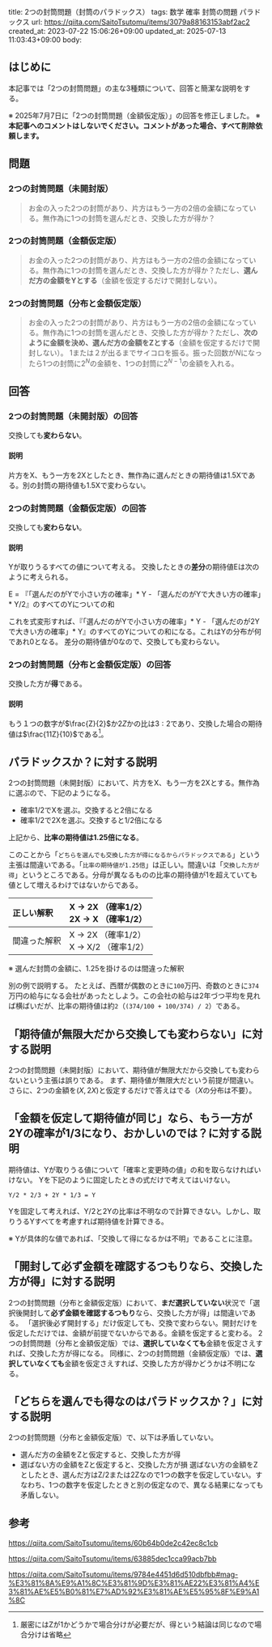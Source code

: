 title: 2つの封筒問題（封筒のパラドックス）
tags: 数学 確率 封筒の問題 パラドックス
url: https://qiita.com/SaitoTsutomu/items/3079a88163153abf2ac2
created_at: 2023-07-22 15:06:26+09:00
updated_at: 2025-07-13 11:03:43+09:00
body:

## はじめに

本記事では「2つの封筒問題」の主な3種類について、回答と簡潔な説明をする。

※ 2025年7月7日に「2つの封筒問題（金額仮定版）」の回答を修正しました。
※ **本記事へのコメントはしないでください。コメントがあった場合、すべて削除依頼します。**

## 問題

### 2つの封筒問題（未開封版）

> お金の入った2つの封筒があり、片方はもう一方の2倍の金額になっている。無作為に1つの封筒を選んだとき、交換した方が得か？

### 2つの封筒問題（金額仮定版）

> お金の入った2つの封筒があり、片方はもう一方の2倍の金額になっている。無作為に1つの封筒を選んだとき、交換した方が得か？ただし、**選んだ方の金額をYとする**（金額を仮定するだけで開封しない）。

### 2つの封筒問題（分布と金額仮定版）

> お金の入った2つの封筒があり、片方はもう一方の2倍の金額になっている。無作為に1つの封筒を選んだとき、交換した方が得か？ただし、**次のように金額を決め、選んだ方の金額をZとする**（金額を仮定するだけで開封しない）。
> 1または２が出るまでサイコロを振る。振った回数が$N$になったら1つの封筒に$2^N$の金額を、1つの封筒に$2^{N-1}$の金額を入れる。

## 回答

### 2つの封筒問題（未開封版）の回答

交換しても**変わらない**。

#### 説明

片方をX、もう一方を2Xとしたとき、無作為に選んだときの期待値は1.5Xである。別の封筒の期待値も1.5Xで変わらない。

### 2つの封筒問題（金額仮定版）の回答

交換しても**変わらない**。

#### 説明

Yが取りうるすべての値について考える。
交換したときの**差分**の期待値Eは次のように考えられる。

E = 『「選んだのがYで小さい方の確率」* Y - 「選んだのがYで大きい方の確率」* Y/2』のすべてのYについての和

これを式変形すれば、『「選んだのがYで小さい方の確率」* Y - 「選んだのが2Yで大きい方の確率」* Y』のすべてのYについての和になる。これはYの分布が何であれ0となる。
差分の期待値が0なので、交換しても変わらない。

### 2つの封筒問題（分布と金額仮定版）の回答

交換した方が**得**である。

#### 説明

もう１つの数字が$\frac{Z}{2}$か$2Z$かの比は$3:2$であり、交換した場合の期待値は$\frac{11Z}{10}$である[^1]。

[^1]: 厳密にはZが1かどうかで場合分けが必要だが、得という結論は同じなので場合分けは省略

## パラドックスか？に対する説明

2つの封筒問題（未開封版）において、片方をX、もう一方を2Xとする。無作為に選ぶので、下記のようになる。

* 確率1/2でXを選ぶ。交換すると2倍になる
* 確率1/2で2Xを選ぶ。交換すると1/2倍になる

上記から、**比率の期待値は1.25倍になる**。

このことから「`どちらを選んでも交換した方が得になるからパラドックスである`」という主張は間違いである。「`比率の期待値が1.25倍`」は正しい。間違いは「`交換した方が得`」というところである。分母が異なるものの比率の期待値が1を超えていても値として増えるわけではないからである。

| 正しい解釈 | X → 2X （確率1/2）<br>2X → X （確率1/2）|
|:--|:--|
| 間違った解釈 | X → 2X （確率1/2）<br>X → X/2 （確率1/2）|

※ 選んだ封筒の金額に、1.25を掛けるのは間違った解釈

別の例で説明する。
たとえば、西暦が偶数のときに`100`万円、奇数のときに`374`万円の給与になる会社があったとしよう。この会社の給与は2年づつ平均を見れば横ばいだが、比率の期待値は約`2`（`(374/100 + 100/374) / 2`）である。

## 「期待値が無限大だから交換しても変わらない」に対する説明

2つの封筒問題（未開封版）において、期待値が無限大だから交換しても変わらないという主張は誤りである。
まず、期待値が無限大だという前提が間違い。さらに、2つの金額を$(X, 2X)$と仮定するだけで答えはでる（$X$の分布は不要）。

## 「金額を仮定して期待値が同じ」なら、もう一方が2Yの確率が1/3になり、おかしいのでは？に対する説明

期待値は、Yが取りうる値について「確率と変更時の値」の和を取らなければいけない。
Yを下記のように固定したときの式だけで考えてはいけない。

```
Y/2 * 2/3 + 2Y * 1/3 = Y
```

Yを固定して考えれば、Y/2と2Yの比率は不明なので計算できない。しかし、取りうるYすべてを考慮すれば期待値を計算できる。

※ Yが具体的な値であれば、「交換して得になるかは不明」であることに注意。

## 「開封して必ず金額を確認するつもりなら、交換した方が得」に対する説明

2つの封筒問題（分布と金額仮定版）において、**まだ選択していない**状況で「選択後開封して**必ず金額を確認するつもり**なら、交換した方が得」は間違いである。
「選択後必ず開封する」だけ仮定しても、交換で変わらない。開封だけを仮定しただけでは、金額が前提でないからである。金額を仮定すると変わる。
2つの封筒問題（分布と金額仮定版）では、**選択していなくても**金額を仮定さえすれば、交換した方が得になる。
同様に、2つの封筒問題（金額仮定版）では、**選択していなくても**金額を仮定さえすれば、交換した方が得かどうかは不明になる。

## 「どちらを選んでも得なのはパラドックスか？」に対する説明

2つの封筒問題（分布と金額仮定版）で、以下は矛盾していない。
* 選んだ方の金額をZと仮定すると、交換した方が得
* 選ばない方の金額をZと仮定すると、交換した方が損
選ばない方の金額をZとしたとき、選んだ方はZ/2または2Zなので1つの数字を仮定していない。すなわち、1つの数字を仮定したときと別の仮定なので、異なる結果になっても矛盾しない。

## 参考

https://qiita.com/SaitoTsutomu/items/60b64b0de2c42ec8c1cb

https://qiita.com/SaitoTsutomu/items/63885dec1cca99acb7bb

https://qiita.com/SaitoTsutomu/items/9784e4451d6d510dbfbb#mag-%E3%81%8A%E9%A1%8C%E3%81%9D%E3%81%AE22%E3%81%A4%E3%81%AE%E5%B0%81%E7%AD%92%E3%81%AE%E5%95%8F%E9%A1%8C

